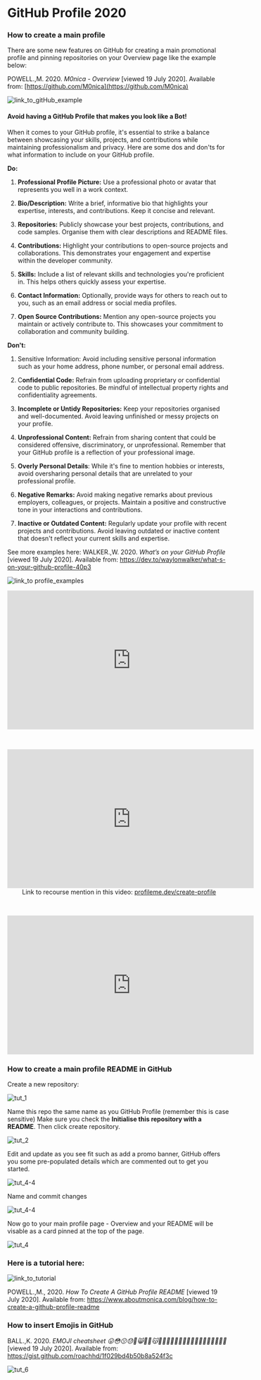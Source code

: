 # GitHub Profile 2020
### How to create a main profile

There are some new features on GitHub for creating a main promotional profile and pinning repositories on your Overview page like the example below:

POWELL.,M. 2020. *M0nica - Overview* [viewed 19 July 2020]. Available from: [https://github.com/M0nica](https://github.com/M0nica)

![link_to_gitHub_example](github_profile_img/link_to_gitHub_example.png)

#### Avoid having a GitHub Profile that makes you look like a Bot!

When it comes to your GitHub profile, it's essential to strike a balance between showcasing your skills, projects, and contributions while maintaining professionalism and privacy. Here are some dos and don'ts for what information to include on your GitHub profile.

**Do:**
1. **Professional Profile Picture:** Use a professional photo or avatar that represents you well in a work context.

1. **Bio/Description:** Write a brief, informative bio that highlights your expertise, interests, and contributions. Keep it concise and relevant.

3. **Repositories:** Publicly showcase your best projects, contributions, and code samples. Organise them with clear descriptions and README files.

4. **Contributions:** Highlight your contributions to open-source projects and collaborations. This demonstrates your engagement and expertise within the developer community.

5. **Skills:** Include a list of relevant skills and technologies you're proficient in. This helps others quickly assess your expertise.

6. **Contact Information:** Optionally, provide ways for others to reach out to you, such as an email address or social media profiles.

7. **Open Source Contributions:** Mention any open-source projects you maintain or actively contribute to. This showcases your commitment to collaboration and community building.


**Don't:**
1. Sensitive Information: Avoid including sensitive personal information such as your home address, phone number, or personal email address.

1. C**onfidential Code:** Refrain from uploading proprietary or confidential code to public repositories. Be mindful of intellectual property rights and confidentiality agreements.

1. **Incomplete or Untidy Repositories:** Keep your repositories organised and well-documented. Avoid leaving unfinished or messy projects on your profile.

1. **Unprofessional Content:** Refrain from sharing content that could be considered offensive, discriminatory, or unprofessional. Remember that your GitHub profile is a reflection of your professional image.

1. **Overly Personal Details**: While it's fine to mention hobbies or interests, avoid oversharing personal details that are unrelated to your professional profile.

1. **Negative Remarks:** Avoid making negative remarks about previous employers, colleagues, or projects. Maintain a positive and constructive tone in your interactions and contributions.

1. **Inactive or Outdated Content:** Regularly update your profile with recent projects and contributions. Avoid leaving outdated or inactive content that doesn't reflect your current skills and expertise.


See more examples here: WALKER.,W. 2020. *What’s on your GitHub Profile* [viewed 19 July 2020]. Available from: https://dev.to/waylonwalker/what-s-on-your-github-profile-40p3

![link_to profile_examples](github_profile_img/link_examples.png)

<iframe width="560" height="315" src="https://www.youtube.com/embed/-otyb0ngsa4?si=NNUL99XaeIm2zib0" title="YouTube video player" frameborder="0" allow="accelerometer; autoplay; clipboard-write; encrypted-media; gyroscope; picture-in-picture; web-share" allowfullscreen="" style="font-size: 1rem;"></iframe></p>
<p style="text-align: center;"><br></p>
<p style="text-align: center;"><iframe width="560" height="315" src="https://www.youtube.com/embed/vNoPWpF3zJk?si=-epA2T9B2twvTRZq" title="YouTube video player" frameborder="0" allow="accelerometer; autoplay; clipboard-write; encrypted-media; gyroscope; picture-in-picture; web-share" allowfullscreen="" style="font-size: 1rem;"></iframe><br>&nbsp;Link to recourse mention in this video:&nbsp;<a href="https://www.profileme.dev/create-profile">profileme.dev/create-profile</a><br></p>
<p style="text-align: center;"><br></p>

<p style="text-align: center;"><iframe width="560" height="315" src="https://www.youtube.com/embed/ktN5tDfQ_g8?si=ArLr8_EjJN2TH-Zb" title="YouTube video player" frameborder="0" allow="accelerometer; autoplay; clipboard-write; encrypted-media; gyroscope; picture-in-picture; web-share" allowfullscreen="" style="font-size: 1rem;"></iframe>

### How to create a main profile README in GitHub

Create a new repository:

![tut_1](github_profile_img/tut_1.png)

Name this repo the same name as you GitHub Profile (remember this is case sensitive) Make sure you check the **Initialise this repository with a README**. Then click create repository.

![tut_2](github_profile_img/tut_3.png)

Edit and update as you see fit such as add a promo banner,  GitHub offers you some pre-populated details which are commented out to get you started.

![tut_4-4](github_profile_img/tut_4-4.png)

Name and commit changes

![tut_4-4](github_profile_img/tut_4-4.png)

Now go to your main profile page - Overview and your README will be visable as a card pinned at the top of the page.

![tut_4](github_profile_img/tut_5.png)

### Here is a tutorial here:

![link_to_tutorial](github_profile_img/link_to_tutorial.png)

POWELL.,M., 2020. *How To Create A GitHub Profile README* [viewed 19 July 2020]. Available from: https://www.aboutmonica.com/blog/how-to-create-a-github-profile-readme

### How to insert Emojis in GitHub

BALL.,K. 2020. *EMOJI cheatsheet 😛😳😗😓🙉😸🙈🙊😽💀💢💥✨💏👫👄👃👀👛👛🗼🔮🔮🎄🎅👻* [viewed 19 July 2020]. Available from: https://gist.github.com/roachhd/1f029bd4b50b8a524f3c

![tut_6](github_profile_img/tut_6.png)
